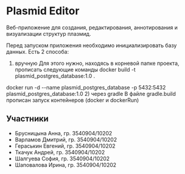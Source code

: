 # Plasmid Editor

Веб-приложение для создания, редактирования, аннотирования и визуализации структур плазмид.


Перед запуском приложения необходимо инициализировать базу данных. Есть 2 способа:
1) вручную
Для этого нужно, находясь в корневой папке проекта, прописать следующие команды
docker build -t plasmid_postgres_database:1.0 .

docker run -d --name plasmid_postgres_database -p 5432:5432 plasmid_postgres_database:1.0
2) через gradle
В файле gradle.build прописан запуск контейнеров (docker и dockerRun)

## Участники
* Брусницына Анна, гр. 3540904/10202
* Варламов Дмитрий, гр. 3540904/10202
* Гераськин Евгений, гр. 3540904/10202
* Ткачук Андрей, гр. 3540904/10202
* Шалгуева София, гр. 3540904/10202
* Шаповалова Ирина, гр. 3540904/10202